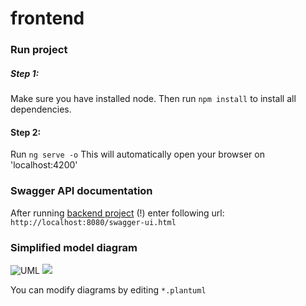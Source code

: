 # frontend

### Run project
##### Step 1:
Make sure you have installed node. Then run ```npm install``` to install all dependencies.

#### Step 2:
Run ```ng serve -o```
This will automatically open your browser on 'localhost:4200'


### Swagger API documentation
After running [backend project](https://github.com/siwz2020/backend) (!) enter following url:
```http://localhost:8080/swagger-ui.html```

### Simplified model diagram
![UML](./main-model-diagram.svg)
<img src="./main-model-diagram.svg">

You can modify diagrams by editing ```*.plantuml```